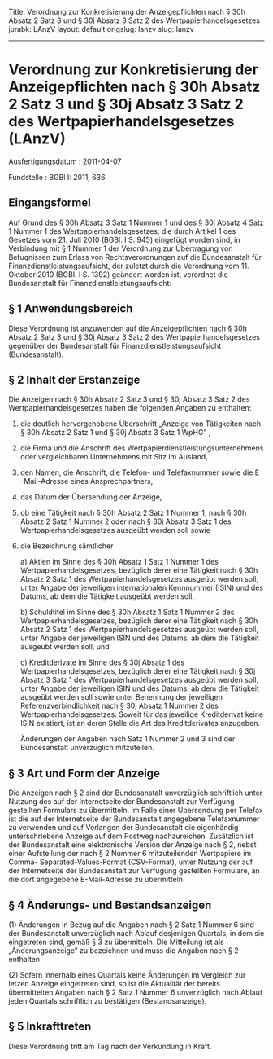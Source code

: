 Title: Verordnung zur Konkretisierung der Anzeigepflichten nach § 30h Absatz 2 Satz
  3 und § 30j Absatz 3 Satz 2 des Wertpapierhandelsgesetzes
jurabk: LAnzV
layout: default
origslug: lanzv
slug: lanzv

---

# Verordnung zur Konkretisierung der Anzeigepflichten nach § 30h Absatz 2 Satz 3 und § 30j Absatz 3 Satz 2 des Wertpapierhandelsgesetzes (LAnzV)

Ausfertigungsdatum
:   2011-04-07

Fundstelle
:   BGBl I: 2011, 636


## Eingangsformel

Auf Grund des § 30h Absatz 3 Satz 1 Nummer 1 und des § 30j Absatz 4
Satz 1 Nummer 1 des Wertpapierhandelsgesetzes, die durch Artikel 1 des
Gesetzes vom 21. Juli 2010 (BGBl. I S. 945) eingefügt worden sind, in
Verbindung mit § 1 Nummer 1 der Verordnung zur Übertragung von
Befugnissen zum Erlass von Rechtsverordnungen auf die Bundesanstalt
für Finanzdienstleistungsaufsicht, der zuletzt durch die Verordnung
vom 11. Oktober 2010 (BGBl. I S. 1392) geändert worden ist, verordnet
die Bundesanstalt für Finanzdienstleistungsaufsicht:


## § 1 Anwendungsbereich

Diese Verordnung ist anzuwenden auf die Anzeigepflichten nach § 30h
Absatz 2 Satz 3 und § 30j Absatz 3 Satz 2 des
Wertpapierhandelsgesetzes gegenüber der Bundesanstalt für
Finanzdienstleistungsaufsicht (Bundesanstalt).


## § 2 Inhalt der Erstanzeige

Die Anzeigen nach § 30h Absatz 2 Satz 3 und § 30j Absatz 3 Satz 2 des
Wertpapierhandelsgesetzes haben die folgenden Angaben zu enthalten:

1.  die deutlich hervorgehobene Überschrift „Anzeige von Tätigkeiten nach
    § 30h Absatz 2 Satz 1 und § 30j Absatz 3 Satz 1 WpHG” ,


2.  die Firma und die Anschrift des Wertpapierdienstleistungsunternehmens
    oder vergleichbaren Unternehmens mit Sitz im Ausland,


3.  den Namen, die Anschrift, die Telefon- und Telefaxnummer sowie die E
    -Mail-Adresse eines Ansprechpartners,


4.  das Datum der Übersendung der Anzeige,


5.  ob eine Tätigkeit nach § 30h Absatz 2 Satz 1 Nummer 1, nach § 30h
    Absatz 2 Satz 1 Nummer 2 oder nach § 30j Absatz 3 Satz 1 des
    Wertpapierhandelsgesetzes ausgeübt werden soll sowie


6.  die Bezeichnung sämtlicher

    a)  Aktien im Sinne des § 30h Absatz 1 Satz 1 Nummer 1 des
        Wertpapierhandelsgesetzes, bezüglich derer eine Tätigkeit nach § 30h
        Absatz 2 Satz 1 des Wertpapierhandelsgesetzes ausgeübt werden soll,
        unter Angabe der jeweiligen internationalen Kennnummer (ISIN) und des
        Datums, ab dem die Tätigkeit ausgeübt werden soll,


    b)  Schuldtitel im Sinne des § 30h Absatz 1 Satz 1 Nummer 2 des
        Wertpapierhandelsgesetzes, bezüglich derer eine Tätigkeit nach § 30h
        Absatz 2 Satz 1 des Wertpapierhandelsgesetzes ausgeübt werden soll,
        unter Angabe der jeweiligen ISIN und des Datums, ab dem die Tätigkeit
        ausgeübt werden soll, und


    c)  Kreditderivate im Sinne des § 30j Absatz 1 des
        Wertpapierhandelsgesetzes, bezüglich derer eine Tätigkeit nach § 30j
        Absatz 3 Satz 1 des Wertpapierhandelsgesetzes ausgeübt werden soll,
        unter Angabe der jeweiligen ISIN und des Datums, ab dem die Tätigkeit
        ausgeübt werden soll sowie unter Benennung der jeweiligen
        Referenzverbindlichkeit nach § 30j Absatz 1 Nummer 2 des
        Wertpapierhandelsgesetzes. Soweit für das jeweilige Kreditderivat
        keine ISIN existiert, ist an deren Stelle die Art des Kreditderivates
        anzugeben.



    Änderungen der Angaben nach Satz 1 Nummer 2 und 3 sind der
    Bundesanstalt unverzüglich mitzuteilen.





## § 3 Art und Form der Anzeige

Die Anzeigen nach § 2 sind der Bundesanstalt unverzüglich schriftlich
unter Nutzung des auf der Internetseite der Bundesanstalt zur
Verfügung gestellten Formulars zu übermitteln. Im Falle einer
Übersendung per Telefax ist die auf der Internetseite der
Bundesanstalt angegebene Telefaxnummer zu verwenden und auf Verlangen
der Bundesanstalt die eigenhändig unterschriebene Anzeige auf dem
Postweg nachzureichen. Zusätzlich ist der Bundesanstalt eine
elektronische Version der Anzeige nach § 2, nebst einer Aufstellung
der nach
§ 2 Nummer 6              mitzuteilenden Wertpapiere im Comma-
Separated-Values-Format (CSV-Format), unter Nutzung der auf der
Internetseite der Bundesanstalt zur Verfügung gestellten Formulare, an
die dort angegebene E-Mail-Adresse zu übermitteln.


## § 4 Änderungs- und Bestandsanzeigen

(1) Änderungen in Bezug auf die Angaben nach § 2 Satz 1 Nummer 6 sind
der Bundesanstalt unverzüglich nach Ablauf desjenigen Quartals, in dem
sie eingetreten sind, gemäß § 3 zu übermitteln. Die Mitteilung ist als
„Änderungsanzeige” zu bezeichnen und muss die Angaben nach § 2
enthalten.

(2) Sofern innerhalb eines Quartals keine Änderungen im Vergleich zur
letzen Anzeige eingetreten sind, so ist die Aktualität der bereits
übermittelten Angaben nach § 2 Satz 1 Nummer 6 unverzüglich nach
Ablauf jeden Quartals schriftlich zu bestätigen (Bestandsanzeige).


## § 5 Inkrafttreten

Diese Verordnung tritt am Tag nach der Verkündung in Kraft.

